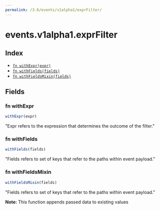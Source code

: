 ```yaml
---
permalink: /3.6/events/v1alpha1/exprFilter/
---
```


# events.v1alpha1.exprFilter



## Index

* [`fn withExpr(expr)`](#fn-withexpr)
* [`fn withFields(fields)`](#fn-withfields)
* [`fn withFieldsMixin(fields)`](#fn-withfieldsmixin)

## Fields

### fn withExpr

```ts
withExpr(expr)
```

"Expr refers to the expression that determines the outcome of the filter."

### fn withFields

```ts
withFields(fields)
```

"Fields refers to set of keys that refer to the paths within event payload."

### fn withFieldsMixin

```ts
withFieldsMixin(fields)
```

"Fields refers to set of keys that refer to the paths within event payload."

**Note:** This function appends passed data to existing values